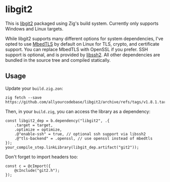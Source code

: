 # libgit2
This is [libgit2](https://libgit2.org/) packaged using Zig's build system.
Currently only supports Windows and Linux targets.

While libgit2 supports many different options for system dependencies, I've opted to use [MbedTLS](https://www.trustedfirmware.org/projects/mbed-tls/) by default on Linux for TLS, crypto, and certificate support. You can replace MbedTLS with OpenSSL if you prefer. SSH support is optional, and is provided by [libssh2](https://libssh2.org/). 
All other dependencies are bundled in the source tree and compiled statically.

## Usage
Update your `build.zig.zon`:
```
zig fetch --save https://github.com/allyourcodebase/libgit2/archive/refs/tags/v1.8.1.tar.gz
```

Then, in your `build.zig`, you can access the library as a dependency:
```zig
const libgit2_dep = b.dependency("libgit2", .{
    .target = target,
    .optimize = optimize,
    .@"enable-ssh" = true, // optional ssh support via libssh2
    .@"tls-backend" = .openssl, // use openssl instead of mbedtls
});
your_compile_step.linkLibrary(libgit_dep.artifact("git2"));
```

Don't forget to import headers too:
```zig
const c = @cImport({
    @cInclude("git2.h");
});
```
